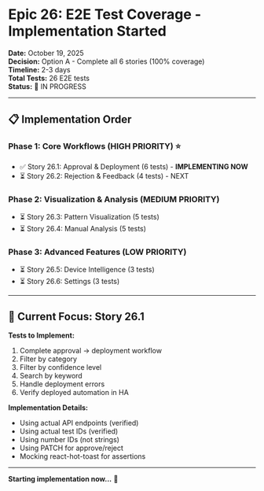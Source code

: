 # Epic 26: E2E Test Coverage - Implementation Started

**Date:** October 19, 2025  
**Decision:** Option A - Complete all 6 stories (100% coverage)  
**Timeline:** 2-3 days  
**Total Tests:** 26 E2E tests  
**Status:** 🚀 IN PROGRESS

---

## 📋 Implementation Order

### Phase 1: Core Workflows (HIGH PRIORITY) ⭐
- ✅ Story 26.1: Approval & Deployment (6 tests) - **IMPLEMENTING NOW**
- ⏳ Story 26.2: Rejection & Feedback (4 tests) - NEXT

### Phase 2: Visualization & Analysis (MEDIUM PRIORITY)
- ⏳ Story 26.3: Pattern Visualization (5 tests)
- ⏳ Story 26.4: Manual Analysis (5 tests)

### Phase 3: Advanced Features (LOW PRIORITY)
- ⏳ Story 26.5: Device Intelligence (3 tests)
- ⏳ Story 26.6: Settings (3 tests)

---

## 🎯 Current Focus: Story 26.1

**Tests to Implement:**
1. Complete approval → deployment workflow
2. Filter by category
3. Filter by confidence level
4. Search by keyword
5. Handle deployment errors
6. Verify deployed automation in HA

**Implementation Details:**
- Using actual API endpoints (verified)
- Using actual test IDs (verified)
- Using number IDs (not strings)
- Using PATCH for approve/reject
- Mocking react-hot-toast for assertions

---

**Starting implementation now...** 🚀

